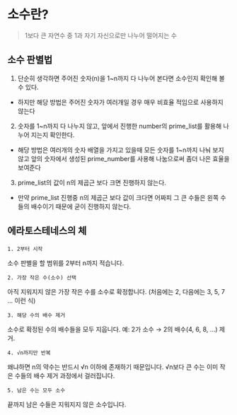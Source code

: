 # 소수란?

> 1보다 큰 자연수 중 1과 자기 자신으로만 나누어 떨어지는 수

## 소수 판별법

1. 단순히 생각하면 주어진 숫자(n)을 1~n까지 다 나누어 본다면 소수인지 확인해 볼 수 있다.

- 하지만 해당 방법은 주어진 숫자가 여러개일 경우 매우 비효율 적임으로 사용하지 않는다

2. 숫자를 1~n까지 다 나누지 않고, 앞에서 진행한 number의 prime_list를 활용해 나누어 지는지 확인한다.

- 해당 방법은 여러개의 숫자 배열을 가지고 있을때 모든 숫자를 1~n까지 나눠 보지 않고 앞의 숫자에서 생성된 prime_number를 사용해 나눔으로써 좀더 나은 효율을 보여준다

3. prime_list의 값이 n의 제곱근 보다 크면 진행하지 않는다.

- 만약 prime_list 진행중 n의 제곱근 보다 값이 크다면 어짜피 그 큰 수들은 왼쪽 수들의 배수이기 때문에 굳이 진행하지 않는다.

## 에라토스테네스의 체

    1. 2부터 시작

소수 판별을 할 범위를 2부터 n까지 적습니다.

    2. 가장 작은 수(소수) 선택

아직 지워지지 않은 가장 작은 수를 소수로 확정합니다.
(처음에는 2, 다음에는 3, 5, 7 … 이런 식)

    3. 해당 수의 배수 제거

소수로 확정된 수의 배수들을 모두 지웁니다.
예: 2가 소수 → 2의 배수(4, 6, 8, …) 제거.

    4. √n까지만 반복

왜냐하면 n의 약수는 반드시 √n 이하에 존재하기 때문입니다.
√n보다 큰 수는 이미 작은 수들의 배수 제거 과정에서 걸러집니다.

    5. 남은 수는 모두 소수

끝까지 남은 수들은 지워지지 않은 소수입니다.
